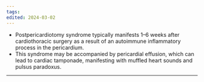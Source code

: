 ```yaml
---
tags: 
edited: 2024-03-02
---
```

- Postpericardiotomy syndrome typically manifests 1–6 weeks after cardiothoracic surgery as a result of an autoimmune inflammatory process in the pericardium. 
- This syndrome may be accompanied by pericardial effusion, which can lead to cardiac tamponade, manifesting with muffled heart sounds and pulsus paradoxus. 

---

